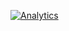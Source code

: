 [![Analytics](https://ga-beacon.appspot.com/UA-74411957-2/readme-page)](https://github.com/igrigorik/ga-beacon)